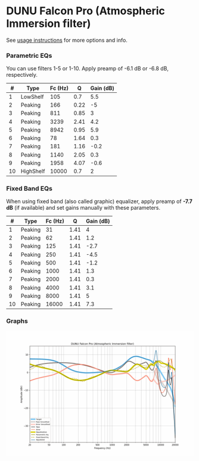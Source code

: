 # DUNU Falcon Pro (Atmospheric Immersion filter)
See [usage instructions](https://github.com/jaakkopasanen/AutoEq#usage) for more options and info.

### Parametric EQs
You can use filters 1-5 or 1-10. Apply preamp of -6.1 dB or -6.8 dB, respectively.

|   # | Type      |   Fc (Hz) |    Q |   Gain (dB) |
|-----|-----------|-----------|------|-------------|
|   1 | LowShelf  |       105 | 0.7  |         5.5 |
|   2 | Peaking   |       166 | 0.22 |        -5   |
|   3 | Peaking   |       811 | 0.85 |         3   |
|   4 | Peaking   |      3239 | 2.41 |         4.2 |
|   5 | Peaking   |      8942 | 0.95 |         5.9 |
|   6 | Peaking   |        78 | 1.64 |         0.3 |
|   7 | Peaking   |       181 | 1.16 |        -0.2 |
|   8 | Peaking   |      1140 | 2.05 |         0.3 |
|   9 | Peaking   |      1958 | 4.07 |        -0.6 |
|  10 | HighShelf |     10000 | 0.7  |         2   |

### Fixed Band EQs
When using fixed band (also called graphic) equalizer, apply preamp of **-7.7 dB** (if available) and set gains manually with these parameters.

|   # | Type    |   Fc (Hz) |    Q |   Gain (dB) |
|-----|---------|-----------|------|-------------|
|   1 | Peaking |        31 | 1.41 |         4   |
|   2 | Peaking |        62 | 1.41 |         1.2 |
|   3 | Peaking |       125 | 1.41 |        -2.7 |
|   4 | Peaking |       250 | 1.41 |        -4.5 |
|   5 | Peaking |       500 | 1.41 |        -1.2 |
|   6 | Peaking |      1000 | 1.41 |         1.3 |
|   7 | Peaking |      2000 | 1.41 |         0.3 |
|   8 | Peaking |      4000 | 1.41 |         3.1 |
|   9 | Peaking |      8000 | 1.41 |         5   |
|  10 | Peaking |     16000 | 1.41 |         7.3 |

### Graphs
![](./DUNU%20Falcon%20Pro%20(Atmospheric%20Immersion%20filter).png)
